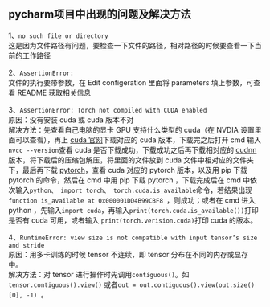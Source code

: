 
## pycharm项目中出现的问题及解决方法

1、`no such file or directory`  
这是因为文件路径有问题，要检查一下文件的路径，相对路径的时候要查看一下当前的工作路径

2、`AssertionError:`  
文件的执行要带参数，在 Edit configeration 里面将 parameters 填上参数，可查看 README 获取相关信息

3、`AssertionError: Torch not compiled with CUDA enabled`  
原因：没有安装 cuda 或 cuda 版本不对  
解决方法：先查看自己电脑的显卡 GPU 支持什么类型的 cuda（在 NVDIA 设置里面可以查看），再上 [cuda 官网](https://developer.nvidia.com/cuda-toolkit-archive)下载对应的 cuda 版本，下载完之后打开 cmd 输入`nvcc --version`查看 cuda 是否下载成功，下载成功之后再下载相对应的 [cudnn](https://developer.nvidia.com/zh-cn/cudnn) 版本，将下载后的压缩包解压，将里面的文件放到 cuda 文件中相对应的文件夹下，最后再下载 [pytorch](https://pytorch.org/)，查看 cuda 对应的 pytorch 版本，以及用 pip 下载 pytorch 的命令，然后在 cmd 中用 pip 下载 pytorch ，下载完成后在 cmd 中依次输入`python、 import torch、 torch.cuda.is_available`命令，若结果出现`function is_available at 0x000001DD4B99CBF8 `，则成功；或者在 cmd 进入 python ，先输入`import cuda`，再输入` print(torch.cuda.is_available()) `打印是否有 cuda 可用，或者输入 `print(torch.verision.cuda)`打印 cuda 的版本。

4、`RuntimeError: view size is not compatible with input tensor‘s size and stride`  
原因：用多卡训练的时候 tensor 不连续，即 tensor 分布在不同的内存或显存中。  
解决方法：对 tensor 进行操作时先调用`contiguous()`。如`tensor.contiguous().view()` 或者`out = out.contiguous().view(out.size()[0], -1) `。